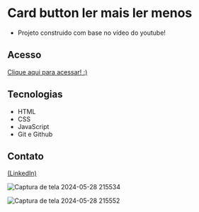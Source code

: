 # Card button ler mais ler menos

- Projeto construido com base no vídeo do youtube!


## Acesso
 [Clique aqui para acessar! :)]()

## Tecnologias

- HTML
- CSS
- JavaScript
- Git e Github

## Contato
[(LinkedIn)](https://www.linkedin.com/in/grazielly-raissa-pereira-b511342b6?)

![Captura de tela 2024-05-28 215534](https://github.com/GraziellyRaissa1/Card-button-Javascript/assets/147439694/825d7b6d-3100-4c58-8016-f022f6c71bc4)

![Captura de tela 2024-05-28 215552](https://github.com/GraziellyRaissa1/Card-button-Javascript/assets/147439694/c6837eb5-d395-4933-a706-210eb8142096)
